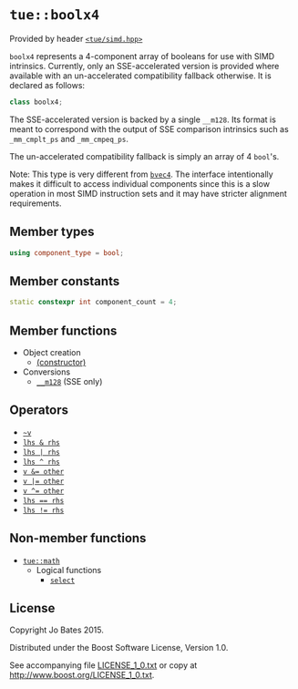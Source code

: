 `tue::boolx4`
=============
Provided by header [`<tue/simd.hpp>`](../headers/simd.md)

`boolx4` represents a 4-component array of booleans for use with SIMD
intrinsics. Currently, only an SSE-accelerated version is provided where
available with an un-accelerated compatibility fallback otherwise. It is
declared as follows:

```c++
class boolx4;
```

The SSE-accelerated version is backed by a single `__m128`. Its format is meant
to correspond with the output of SSE comparison intrinsics such as
`_mm_cmplt_ps` and `_mm_cmpeq_ps`.

The un-accelerated compatibility fallback is simply an array of 4 `bool`'s.

Note: This type is very different from [`bvec4`](../headers/vec.md). The
interface intentionally makes it difficult to access individual components since
this is a slow operation in most SIMD instruction sets and it may have stricter
alignment requirements.

Member types
------------
```c++
using component_type = bool;
```

Member constants
----------------
```c++
static constexpr int component_count = 4;
```

Member functions
----------------
- Object creation
    - [(constructor)](../functions/boolx4/constructor.md)
- Conversions
    - [`__m128`](../operators/boolx4/__m128.md) (SSE only)

Operators
---------
- [`~v`](../operators/boolx4/bitwise_not.md)
- [`lhs & rhs`](../operators/boolx4/bitwise_and.md)
- [`lhs | rhs`](../operators/boolx4/bitwise_or.md)
- [`lhs ^ rhs`](../operators/boolx4/bitwise_xor.md)
- [`v &= other`](../operators/boolx4/bitwise_and_assignment.md)
- [`v |= other`](../operators/boolx4/bitwise_or_assignment.md)
- [`v ^= other`](../operators/boolx4/bitwise_xor_assignment.md)
- [`lhs == rhs`](../operators/boolx4/equality.md)
- [`lhs != rhs`](../operators/boolx4/inequality.md)

Non-member functions
--------------------
- [`tue::math`](../namespaces/tue/math.md)
    - Logical functions
        - [`select`](../functions/math/select.md)

License
-------
Copyright Jo Bates 2015.

Distributed under the Boost Software License, Version 1.0.

See accompanying file [LICENSE_1_0.txt](../../LICENSE_1_0.txt) or copy at
http://www.boost.org/LICENSE_1_0.txt.
